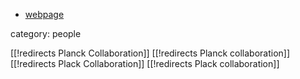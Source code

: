 
* [webpage](http://www.rssd.esa.int/index.php?project=planck)

category: people


[[!redirects Planck Collaboration]]
[[!redirects Planck collaboration]]
[[!redirects Plack Collaboration]]
[[!redirects Plack collaboration]]
